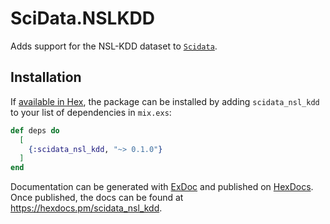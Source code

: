 # SciData.NSLKDD

Adds support for the NSL-KDD dataset to [`Scidata`](https://github.com/elixir-nx/scidata).

## Installation

If [available in Hex](https://hex.pm/docs/publish), the package can be installed
by adding `scidata_nsl_kdd` to your list of dependencies in `mix.exs`:

```elixir
def deps do
  [
    {:scidata_nsl_kdd, "~> 0.1.0"}
  ]
end
```

Documentation can be generated with [ExDoc](https://github.com/elixir-lang/ex_doc)
and published on [HexDocs](https://hexdocs.pm). Once published, the docs can
be found at <https://hexdocs.pm/scidata_nsl_kdd>.
